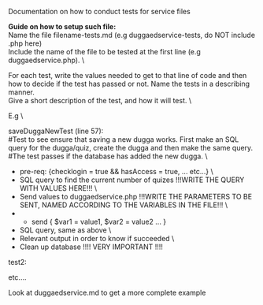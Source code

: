 Documentation on how to conduct tests for service files

**Guide on how to setup such file:**  
Name the file filename-tests.md (e.g duggaedservice-tests, do NOT include .php here) \
Include the name of the file to be tested at the first line (e.g duggaedservice.php). \ 

For each test, write the values needed to get to that line of code and then how to decide if the test has passed or not. Name the tests in a describing manner. \
Give a short description of the test, and how it will test. \

E.g \

saveDuggaNewTest (line 57): \
  #Test to see ensure that saving a new dugga works. First make an SQL query for the dugga/quiz, create the dugga and then make the same query. \
  #The test passes if the database has added the new dugga. \

  * pre-req: {checklogin = true && hasAccess = true, ... etc...} \
  * SQL query to find the current number of quizes !!!WRITE THE QUERY WITH VALUES HERE!!! \
  * Send values to duggaedservice.php !!!WRITE THE PARAMETERS TO BE SENT, NAMED ACCORDING TO THE VARIABLES IN THE FILE!!! \
  * - send { $var1 = value1, $var2 = value2 ... }
  * SQL query, same as above  \
  * Relevant output in order to know if succeeded \
  * Clean up database !!!! VERY IMPORTANT !!!!

test2:

  etc....
  
Look at duggaedservice.md to get a more complete example
